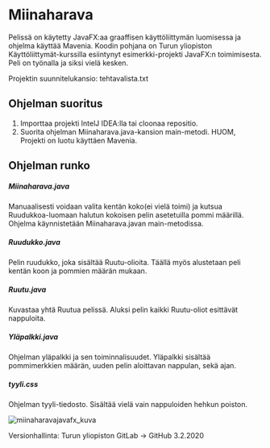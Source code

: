 # Miinaharava


Pelissä on käytetty JavaFX:aa graaffisen käyttöliittymän luomisessa ja ohjelma käyttää Mavenia.
Koodin pohjana on Turun yliopiston Käyttöliittymät-kurssilla esiintynyt esimerkki-projekti JavaFX:n toimimisesta.
Peli on työnalla ja siksi vielä kesken.

Projektin suunnitelukansio: tehtavalista.txt

## Ohjelman suoritus
1. Importtaa projekti IntelJ IDEA:lla tai cloonaa repositio.
2. Suorita ohjelman Miinaharava.java-kansion main-metodi.
HUOM, Projekti on luotu käyttäen Mavenia.

## Ohjelman runko

##### Miinaharava.java
Manuaalisesti voidaan valita kentän koko(ei vielä toimi) ja kutsua Ruudukkoa-luomaan halutun kokoisen pelin asetetuilla pommi määrillä.
Ohjelma käynnistetään Miinaharava.javan main-metodissa.

##### Ruudukko.java
Pelin ruudukko, joka sisältää Ruutu-olioita. Täällä myös alustetaan peli kentän koon ja pommien määrän mukaan.

##### Ruutu.java
Kuvastaa yhtä Ruutua pelissä. Aluksi pelin kaikki Ruutu-oliot esittävät nappuloita.

##### Yläpalkki.java
Ohjelman yläpalkki ja sen toiminnalisuudet. Yläpalkki sisältää pommimerkkien määrän, uuden pelin aloittavan nappulan, sekä ajan.

##### tyyli.css
Ohjelman tyyli-tiedosto. Sisältää vielä vain nappuloiden hehkun poiston.

![miinaharavajavafx_kuva](https://user-images.githubusercontent.com/36680532/75063686-0de0b000-54ee-11ea-91dd-9c51e8cdfa79.png)

Versionhallinta: Turun yliopiston GitLab -> GitHub 3.2.2020
